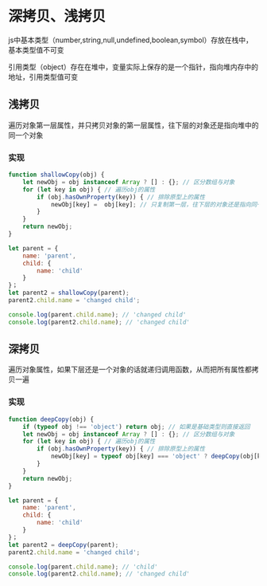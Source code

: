 # 深拷贝、浅拷贝

js中基本类型（number,string,null,undefined,boolean,symbol）存放在栈中，基本类型值不可变

引用类型（object）存在在堆中，变量实际上保存的是一个指针，指向堆内存中的地址，引用类型值可变

## 浅拷贝

遍历对象第一层属性，并只拷贝对象的第一层属性，往下层的对象还是指向堆中的同一个对象

### 实现

```javascript
function shallowCopy(obj) {
    let newObj = obj instanceof Array ? [] : {}; // 区分数组与对象
    for (let key in obj) { // 遍历obj的属性
        if (obj.hasOwnProperty(key)) { // 排除原型上的属性
            newObj[key] =  obj[key]; // 只复制第一层，往下层的对象还是指向同一个对象
        }
    }
    return newObj;
}

let parent = {
    name: 'parent',
    child: {
        name: 'child'
    }
}；
let parent2 = shallowCopy(parent);
parent2.child.name = 'changed child';

console.log(parent.child.name); // 'changed child' 
console.log(parent2.child.name); // 'changed child'
```

## 深拷贝

遍历对象属性，如果下层还是一个对象的话就递归调用函数，从而把所有属性都拷贝一遍

### 实现

```javascript
function deepCopy(obj) {
    if (typeof obj !== 'object') return obj; // 如果是基础类型则直接返回
    let newObj = obj instanceof Array ? [] : {}; // 区分数组与对象
    for (let key in obj) { // 遍历obj的属性
        if (obj.hasOwnProperty(key)) { // 排除原型上的属性
            newObj[key] = typeof obj[key] === 'object' ? deepCopy(obj[key]) : obj[key]; // 如果还是对象的话则递归调用
        }
    }
    return newObj;
}

let parent = {
    name: 'parent',
    child: {
        name: 'child'
    }
}；
let parent2 = deepCopy(parent);
parent2.child.name = 'changed child';

console.log(parent.child.name); // 'child' 
console.log(parent2.child.name); // 'changed child'
```


